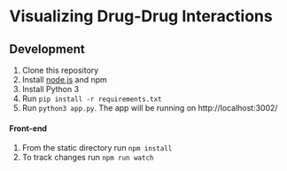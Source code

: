 # Visualizing Drug-Drug Interactions

## Development

1. Clone this repository
2. Install [node.js](http://nodejs.org/) and npm
3. Install Python 3
4. Run `pip install -r requirements.txt`
5. Run `python3 app.py`. The app will be running on http://localhost:3002/

#### Front-end

1. From the static directory run `npm install`
3. To track changes run `npm run watch`